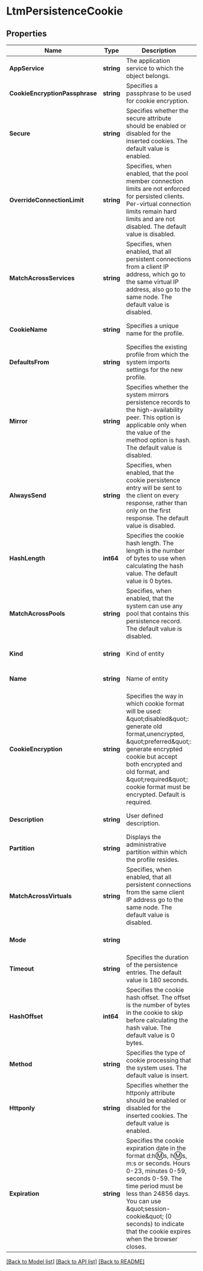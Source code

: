 # LtmPersistenceCookie

## Properties
Name | Type | Description | Notes
------------ | ------------- | ------------- | -------------
**AppService** | **string** | The application service to which the object belongs. | [optional] [default to null]
**CookieEncryptionPassphrase** | **string** | Specifies a passphrase to be used for cookie encryption. | [optional] [default to null]
**Secure** | **string** | Specifies whether the secure attribute should be enabled or disabled for the inserted cookies. The default value is enabled. | [optional] [default to null]
**OverrideConnectionLimit** | **string** | Specifies, when enabled, that the pool member connection limits are not enforced for persisted clients. Per-virtual connection limits remain hard limits and are not disabled. The default value is disabled. | [optional] [default to null]
**MatchAcrossServices** | **string** | Specifies, when enabled, that all persistent connections from a client IP address, which go to the same virtual IP address, also go to the same node. The default value is disabled. | [optional] [default to null]
**CookieName** | **string** | Specifies a unique name for the profile. | [optional] [default to null]
**DefaultsFrom** | **string** | Specifies the existing profile from which the system imports settings for the new profile. | [optional] [default to null]
**Mirror** | **string** | Specifies whether the system mirrors persistence records to the high-availability peer. This option is applicable only when the value of the method option is hash. The default value is disabled. | [optional] [default to null]
**AlwaysSend** | **string** | Specifies, when enabled, that the cookie persistence entry will be sent to the client on every response, rather than only on the first response.  The default value is disabled. | [optional] [default to null]
**HashLength** | **int64** | Specifies the cookie hash length. The length is the number of bytes to use when calculating the hash value. The default value is 0 bytes. | [optional] [default to 0]
**MatchAcrossPools** | **string** | Specifies, when enabled, that the system can use any pool that contains this persistence record. The default value is disabled. | [optional] [default to null]
**Kind** | **string** | Kind of entity | [optional] [default to null]
**Name** | **string** | Name of entity | [optional] [default to null]
**CookieEncryption** | **string** | Specifies the way in which cookie format will be used: \&quot;disabled\&quot;: generate old format,unencrypted, \&quot;preferred\&quot;: generate encrypted cookie but accept both encrypted and old format, and \&quot;required\&quot;: cookie format must be encrypted. Default is required. | [optional] [default to null]
**Description** | **string** | User defined description. | [optional] [default to null]
**Partition** | **string** | Displays the administrative partition within which the profile resides. | [optional] [default to null]
**MatchAcrossVirtuals** | **string** | Specifies, when enabled, that all persistent connections from the same client IP address go to the same node. The default value is disabled. | [optional] [default to null]
**Mode** | **string** |  | [optional] [default to null]
**Timeout** | **string** | Specifies the duration of the persistence entries. The default value is 180 seconds. | [optional] [default to null]
**HashOffset** | **int64** | Specifies the cookie hash offset. The offset is the number of bytes in the cookie to skip before calculating the hash value. The default value is 0 bytes. | [optional] [default to 0]
**Method** | **string** | Specifies the type of cookie processing that the system uses. The default value is insert. | [optional] [default to null]
**Httponly** | **string** | Specifies whether the httponly attribute should be enabled or disabled for the inserted cookies. The default value is enabled. | [optional] [default to null]
**Expiration** | **string** | Specifies the cookie expiration date in the format d:h:m:s, h:m:s, m:s or seconds. Hours 0-23, minutes 0-59, seconds 0-59. The time period must be less than 24856 days. You can use \&quot;session-cookie\&quot; (0 seconds) to indicate that the cookie expires when the browser closes. | [optional] [default to null]

[[Back to Model list]](../README.md#documentation-for-models) [[Back to API list]](../README.md#documentation-for-api-endpoints) [[Back to README]](../README.md)


